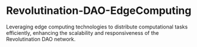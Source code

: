# Revolutination-DAO-EdgeComputing
Leveraging edge computing technologies to distribute computational tasks efficiently, enhancing the scalability and responsiveness of the Revolutination DAO network.
